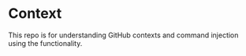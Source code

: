 # Context
This repo is for understanding GitHub contexts and command injection using the functionality.

